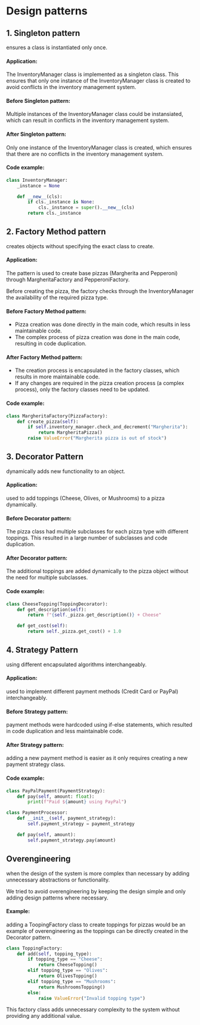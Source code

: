 # Design patterns

## 1. Singleton pattern
ensures a class is instantiated only once.

#### Application:
The InventoryManager class is implemented as a singleton class. This ensures that only one instance of the InventoryManager class is created to avoid conflicts in the inventory management system.

#### Before Singleton pattern:
Multiple instances of the InventoryManager class could be instansiated, which can result in conflicts in the inventory management system.

#### After Singleton pattern:
Only one instance of the InventoryManager class is created, which ensures that there are no conflicts in the inventory management system.

#### Code example:
```python
class InventoryManager:
    _instance = None

    def __new__(cls):
        if cls._instance is None:
            cls._instance = super().__new__(cls)
        return cls._instance
```

## 2. Factory Method pattern
creates objects without specifying the exact class to create.

#### Application:
The pattern is used to create base pizzas (Margherita and Pepperoni) through MargheritaFactory and PepperoniFactory.

Before creating the pizza, the factory checks through the InventoryManager the availability of the required pizza type.

#### Before Factory Method pattern:
* Pizza creation was done directly in the main code, which results in less maintainable code.
* The complex process of pizza creation was done in the main code, resulting in code duplication.

#### After Factory Method pattern:
* The creation process is encapsulated in the factory classes, which results in more maintainable code.
* If any changes are required in the pizza creation process (a complex process), only the factory classes need to be updated.

#### Code example:
```python
class MargheritaFactory(PizzaFactory):
    def create_pizza(self):
        if self.inventory_manager.check_and_decrement("Margherita"):
            return MargheritaPizza()
        raise ValueError("Margherita pizza is out of stock")
```

## 3. Decorator Pattern
dynamically adds new functionality to an object.

#### Application:
used to add toppings (Cheese, Olives, or Mushrooms) to a pizza dynamically.

#### Before Decorator pattern:
The pizza class had multiple subclasses for each pizza type with different toppings. This resulted in a large number of subclasses and code duplication.

#### After Decorator pattern:
The additional toppings are added dynamically to the pizza object without the need for multiple subclasses.

#### Code example:
```python
class CheeseTopping(ToppingDecorator):
    def get_description(self):
        return f"{self._pizza.get_description()} + Cheese"

    def get_cost(self):
        return self._pizza.get_cost() + 1.0
```

## 4. Strategy Pattern
using different encapsulated algorithms interchangeably.

#### Application:
used to implement different payment methods (Credit Card or PayPal) interchangeably.

#### Before Strategy pattern:
payment methods were hardcoded using if-else statements, which resulted in code duplication and less maintainable code.

#### After Strategy pattern:
adding a new payment method is easier as it only requires creating a new payment strategy class.

#### Code example:
```python
class PayPalPayment(PaymentStrategy):
    def pay(self, amount: float):
        print(f"Paid ${amount} using PayPal")

class PaymentProcessor:
    def __init__(self, payment_strategy):
        self.payment_strategy = payment_strategy

    def pay(self, amount):
        self.payment_strategy.pay(amount)
```

## Overengineering
when the design of the system is more complex than necessary by adding unnecessary abstractions or functionality.

We tried to avoid overengineering by keeping the design simple and only adding design patterns where necessary.

#### Example:
adding a ToopingFactory class to create toppings for pizzas would be an example of overengineering as the toppings can be directly created in the Decorator pattern.

```python
class ToppingFactory:
    def add(self, topping_type):
        if topping_type == "Cheese":
            return CheeseTopping()
        elif topping_type == "Olives":
            return OlivesTopping()
        elif topping_type == "Mushrooms":
            return MushroomsTopping()
        else:
            raise ValueError("Invalid topping type")
```

This factory class adds unnecessary complexity to the system without providing any additional value.